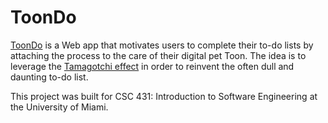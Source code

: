 # ToonDo
[ToonDo](https://toondo.netlify.app/) is a Web app that motivates users to complete their to-do lists by attaching the process to the care of their digital pet Toon. The idea is to leverage the [Tamagotchi effect](https://en.wikipedia.org/wiki/Tamagotchi_effect) in order to reinvent the often dull and daunting to-do list.

This project was built for CSC 431: Introduction to Software Engineering at the University of Miami.
